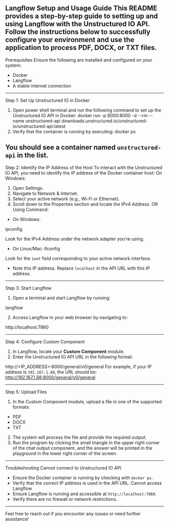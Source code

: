 Langflow Setup and Usage Guide
This README provides a step-by-step guide to setting up and using Langflow with the
Unstructured IO API. Follow the instructions below to successfully configure your
environment and use the application to process PDF, DOCX, or TXT files.
---------------------------------------------------------------------------
Prerequisites
Ensure the following are installed and configured on your system:
- Docker
- Langflow
- A stable internet connection
---------------------------------------------------------------------------
Step 1: Set Up Unstructured IO in Docker
1. Open power shell terminal and run the following command to set up the
Unstructured IO API in Docker:
 docker run -p 8000:8000 -d --rm --name unstructured-api
downloads.unstructured.io/unstructured-io/unstructured-api:latest
2. Verify that the container is running by executing:
 docker ps

You should see a container named `unstructured-api` in the list.
---------------------------------------------------------------------------
Step 2: Identify the IP Address of the Host
To interact with the Unstructured IO API, you need to identify the IP address of the
Docker container host:
On Windows:
 1. Open Settings.
 2. Navigate to Network & Internet.
 3. Select your active network (e.g., Wi-Fi or Ethernet).
 4. Scroll down to the Properties section and locate the IPv4 Address.
OR
Using Command:
 - On Windows:

 ipconfig

 Look for the IPv4 Address under the network adapter you're using.
 - On Linux/Mac:
 ifconfig

 Look for the `inet` field corresponding to your active network interface.
- Note this IP address. Replace `localhost` in the API URL with this IP address.
---------------------------------------------------------------------------
Step 3: Start Langflow
1. Open a terminal and start Langflow by running:

 langflow

2. Access Langflow in your web browser by navigating to:

 http://localhost:7860

---------------------------------------------------------------------------
Step 4: Configure Custom Component
1. In Langflow, locate your **Custom Component** module.
2. Enter the Unstructured IO API URL in the following format:

 http://<IP_ADDRESS>:8000/general/v0/general
 For example, if your IP address is `192.167.1.88`, the URL should be:
 http://192.167.1.88:8000/general/v0/general

---------------------------------------------------------------------------
Step 5: Upload Files
1. In the Custom Component module, upload a file in one of the supported formats:
 - PDF
 - DOCX
 - TXT
2. The system will process the file and provide the required output.
3. Run the program by clicking the small triangle in the upper right corner of the chat
output component, and the answer will be printed in the playground in the lower right
corner of the screen.
---------------------------------------------------------------------------
Troubleshooting
Cannot connect to Unstructured IO API
- Ensure the Docker container is running by checking with `docker ps`.
- Verify that the correct IP address is used in the API URL.
Cannot access Langflow
- Ensure Langflow is running and accessible at `http://localhost:7860`.
- Verify there are no firewall or network restrictions.
---------------------------------------------------------------------------
Feel free to reach out if you encounter any issues or need further assistance!
